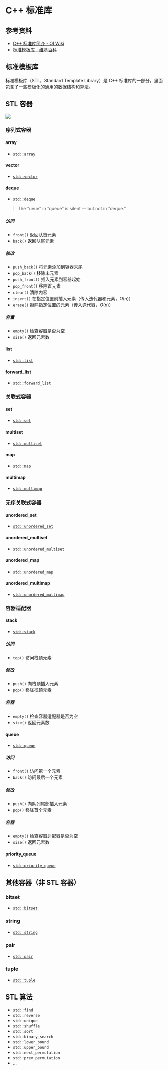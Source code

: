 # C++ 标准库

## 参考资料

- [C++ 标准库简介 - OI Wiki](https://oi-wiki.org/lang/csl/)
- [标准模板库 - 维基百科](https://zh.wikipedia.org/zh-cn/标准模板库)

## 标准模板库

标准模板库（STL，Standard Template Library）是 C++ 标准库的一部分，里面包含了一些模板化的通用的数据结构和算法。

## STL 容器

![](https://oi-wiki.org/lang/csl/images/container1.png)

### 序列式容器

#### array

- [`std::array`](https://en.cppreference.com/w/cpp/container/array.html)

#### vector

- [`std::vector`](https://en.cppreference.com/w/cpp/container/vector.html)

#### deque

- [`std::deque`](https://en.cppreference.com/w/cpp/container/deque.html)

> The “ueue” in “queue” is silent — but not in “deque.”

##### 访问

- `front()` 返回队首元素
- `back()` 返回队尾元素

##### 修改

- `push_back()` 将元素添加到容器末尾
- `pop_back()` 移除末元素
- `push_front()` 插入元素到容器起始
- `pop_front()` 移除首元素
- `clear()` 清除内容
- `insert()` 在指定位置前插入元素（传入迭代器和元素，$O(n)$）
- `erase()` 擦除指定位置的元素（传入迭代器，$O(n)$）

##### 容量

- `empty()` 检查容器是否为空
- `size()` 返回元素数

#### list

- [`std::list`](https://en.cppreference.com/w/cpp/container/list.html)

#### forward_list

- [`std::forward_list`](https://en.cppreference.com/w/cpp/container/forward_list.html)

### 关联式容器

#### set

- [`std::set`](https://en.cppreference.com/w/cpp/container/set.html)

#### multiset

- [`std::multiset`](https://en.cppreference.com/w/cpp/container/multiset.html)

#### map

- [`std::map`](https://en.cppreference.com/w/cpp/container/map.html)

#### multimap

- [`std::multimap`](https://en.cppreference.com/w/cpp/container/multimap.html)

### 无序关联式容器

#### unordered_set

- [`std::unordered_set`](https://en.cppreference.com/w/cpp/container/unordered_set.html)

#### unordered_multiset

- [`std::unordered_multiset`](https://en.cppreference.com/w/cpp/container/unordered_multiset.html)

#### unordered_map

- [`std::unordered_map`](https://en.cppreference.com/w/cpp/container/unordered_map.html)

#### unordered_multimap

- [`std::unordered_multimap`](https://en.cppreference.com/w/cpp/container/unordered_multimap.html)

### 容器适配器

#### stack

- [`std::stack`](https://en.cppreference.com/w/cpp/container/stack.html)

##### 访问

- `top()` 访问栈顶元素

##### 修改

- `push()` 向栈顶插入元素
- `pop()` 移除栈顶元素

##### 容器

- `empty()` 检查容器适配器是否为空
- `size()` 返回元素数

#### queue

- [`std::queue`](https://en.cppreference.com/w/cpp/container/queue.html)

##### 访问

- `front()` 访问第一个元素
- `back()` 访问最后一个元素

##### 修改

- `push()` 向队列尾部插入元素
- `pop()` 移除首个元素

##### 容器

- `empty()` 检查容器适配器是否为空
- `size()` 返回元素数

#### priority_queue

- [`std::priority_queue`](https://en.cppreference.com/w/cpp/container/priority_queue.html)

## 其他容器（非 STL 容器）

### bitset

- [`std::bitset`](https://en.cppreference.com/w/cpp/utility/bitset.html)

### string

- [`std::string`](https://en.cppreference.com/w/cpp/utility/string.html)

### pair

- [`std::pair`](https://en.cppreference.com/w/cpp/utility/pair.html)

### tuple

- [`std::tuple`](https://en.cppreference.com/w/cpp/utility/tuple.html)

## STL 算法

- `std::find`
- `std::reverse`
- `std::unique`
- `std::shuffle`
- `std::sort`
- `std::binary_search`
- `std::lower_bound`
- `std::upper_bound`
- `std::next_permutation`
- `std::prev_permutation`
- ...

